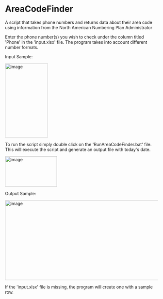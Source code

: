 # AreaCodeFinder
A script that takes phone numbers and returns data about their area code using information from the North American Numbering Plan Administrator

Enter the phone number(s) you wish to check under the column titled 'Phone' in the 'input.xlsx' file. The program takes into account different number formats. 

Input Sample:

<img width="141" height="244" alt="image" src="https://github.com/user-attachments/assets/bfedcbe8-2663-4b89-823a-2452fa97fb90" />


To run the script simply double click on the 'RunAreaCodeFinder.bat' file. This will execute the script and generate an output file with today's date. 


<img width="171" height="100" alt="image" src="https://github.com/user-attachments/assets/081d711b-f1bd-45a3-9722-97ddd7b65a79" />



Output Sample:

<img width="605" height="263" alt="image" src="https://github.com/user-attachments/assets/ce0be928-8cd9-441b-ae77-f1f4ca041cc7" />


If the 'input.xlsx' file is missing, the program will create one with a sample row.
